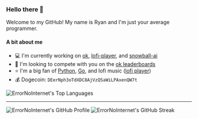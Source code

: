 ### Hello there 👋
Welcome to my GitHub! My name is Ryan and I'm just your average programmer.

#### A bit about me
- 💻 I'm currently working on [ok](https://github.com/ErrorNoInternet/ok), [lofi-player](https://github.com/ErrorNoInternet/lofi-player), and [snowball-ai](https://github.com/ErrorNoInternet/snowball-ai)
- 🤝 I'm looking to compete with you on the [ok leaderboards](https://github.com/ErrorNoInternet/ok)
- ⭐ I'm a big fan of [Python](https://python.org), [Go](https://golang.org), and lofi music ([lofi player](https://github.com/ErrorNoInternet/lofi-player))
- 💰 Dogecoin: `DEerNph3oTdXDC8AjVzQSaWiLPAxenQW7t`

![ErrorNoInternet's Top Languages](https://github-readme-stats.vercel.app/api/top-langs/?username=ErrorNoInternet&hide=makefile&title_color=bbbbbb&icon_color=bbbbbb&text_color=bbbbbb&bg_color=333333&layout=compact)

--------------

![ErrorNoInternet's GitHub Profile](https://github-readme-stats.vercel.app/api?username=ErrorNoInternet&show_icons=true&title_color=bbbbbb&icon_color=bbbbbb&text_color=bbbbbb&bg_color=333333&include_all_commits=true&hide_border=true)
![ErrorNoInternet's GitHub Streak](http://github-readme-streak-stats.herokuapp.com?user=ErrorNoInternet&background=333333&sideLabels=ADADAD&dates=ADADAD&currStreakNum=D8D8D8&sideNums=D8D8D8&fire=DD6A00&ring=DD6A00&currStreakLabel=DD6A00&hide_border=true)
